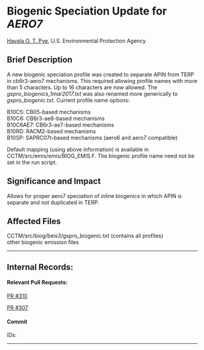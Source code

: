# Biogenic Speciation Update for *AERO7*

[Havala O. T. Pye](mailto:pye.havala@epa.gov), U.S. Environmental Protection Agency

## Brief Description
A new biogenic speciation profile was created to separate APIN from TERP
in cb6r3-aero7 mechanisms. This required allowing profile names with more than
5 characters. Up to 16 characters are now allowed. The *gspro_biogenics_1mar2017.txt* 
was also renamed more generically to *gspro_biogenic.txt*. Current profile name options:

 B10C5: CB05-based mechanisms  
 B10C6: CB6r3-ae6-based mechanisms  
 B10C6AE7: CB6r3-ae7-based mechanisms  
 B10RD: RACM2-based mechanisms  
 B10SP: SAPRC07t-based mechanisms (aero6 and aero7 compatible)  

Default mapping (using above information) is available in CCTM/src/emis/emis/BIOG_EMIS.F.
The biogenic profile name need not be set in the run script.

## Significance and Impact
Allows for proper aero7 speciation of inline biogenics in which APIN is separate
and not duplicated in TERP.

## Affected Files  
CCTM/src/biog/beis3/gspro_biogenic.txt (contains all profiles)  
other biogenic emission files

-----
## Internal Records:
#### Relevant Pull Requests:
[PR #310](https://github.com/USEPA/CMAQ_Dev/pull/310)

[PR #307](https://github.com/USEPA/CMAQ_Dev/pull/307)

#### Commit
IDs:


-----

